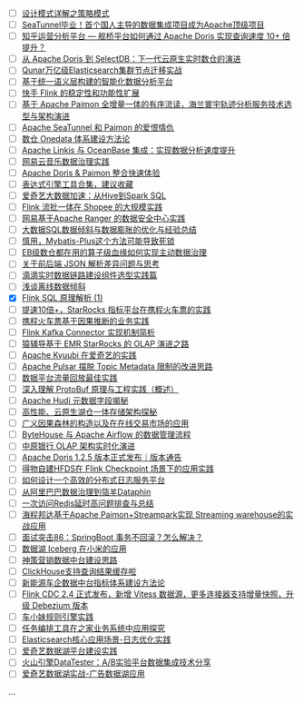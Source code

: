- [ ] [设计模式详解之策略模式](https://mp.weixin.qq.com/s/hEL2jJfjGuXHoLOabG_xIQ)
- [ ] [SeaTunnel毕业！首个国人主导的数据集成项目成为Apache顶级项目](https://mp.weixin.qq.com/s/NPC-Ll76UNdjTvXFKnFYLw)
- [ ] [知乎运营分析平台 — 舰桥平台如何通过 Apache Doris 实现查询速度 10+ 倍提升？](https://mp.weixin.qq.com/s/Wd9-OzM0gu9YB3wCWtWliw)
- [ ] [从 Apache Doris 到 SelectDB：下一代云原生实时数仓的演进](https://mp.weixin.qq.com/s/1DzT3JdvOW2v72Qio8WLng)
- [ ] [Qunar万亿级Elasticsearch集群节点迁移实战](https://mp.weixin.qq.com/s/zpz6k4lXQlvvBx756hyWQA)
- [ ] [基于统一语义层构建的智能化数据分析平台](https://mp.weixin.qq.com/s/vnrsVTrEQcpAtNhGjQTx2g)
- [ ] [快手 Flink 的稳定性和功能性扩展](https://mp.weixin.qq.com/s/yPu_oRWY4Nl4GrbLQJQTHg)
- [ ] [基于 Apache Paimon 全增量一体的有序流读，海兰寰宇轨迹分析服务技术选型与架构演进](https://mp.weixin.qq.com/s/rKrm2EsYyxz_il6nF49_mw)
- [ ] [Apache SeaTunnel 和 Paimon 的爱恨情仇](https://mp.weixin.qq.com/s/FeEVc_4mNtzOHysuDWxM3w)
- [ ] [数仓 Onedata 体系建设方法论](https://mp.weixin.qq.com/s/M7zgKl3rgVYE3OPXxDEndA)
- [ ] [Apache Linkis 与 OceanBase 集成：实现数据分析速度提升](https://mp.weixin.qq.com/s/ooir8GDlVscToQ5-_TaHsw)
- [ ] [网易云音乐数据治理实践](https://mp.weixin.qq.com/s/XH50ICSfpgwgSpkb5IQmYA)
- [ ] [Apache Doris & Paimon 整合快速体验](https://mp.weixin.qq.com/s/wzXEdveph19fak3XMit8sg)
- [ ] [表达式引擎工具合集，建议收藏](https://mp.weixin.qq.com/s/TLMXJyJMMnIrnRunGDjleg)
- [ ] [爱奇艺大数据加速：从Hive到Spark SQL](https://mp.weixin.qq.com/s/DkT6pGMEOnkentqbOUgTlQ)
- [ ] [Flink 流批一体在 Shopee 的大规模实践](https://mp.weixin.qq.com/s/Plka0G59N5cpXET8tYlEXg)
- [ ] [网易基于Apache Ranger 的数据安全中心实践](https://mp.weixin.qq.com/s/qqq9BYf-HLK6wZM2TuHAPw)
- [ ] [大数据SQL数据倾斜与数据膨胀的优化与经验总结](https://mp.weixin.qq.com/s/vCJ0ZqP4YZI1U7YmBtr2xQ)
- [ ] [慎用，Mybatis-Plus这个方法可能导致死锁](https://mp.weixin.qq.com/s/wgxZK09PKTyOHNnkaxyNqg)
- [ ] [EB级数仓都在用的算子级血缘如何实现主动数据治理](https://mp.weixin.qq.com/s/_N4eYJt5bS1nNn9APM2A6A)
- [ ] [关于前后端 JSON 解析差异问题与思考](https://mp.weixin.qq.com/s/ASpCD0y8sm56TwtS-kHkrA)
- [ ] [滴滴实时数据链路建设组件选型实践篇](https://mp.weixin.qq.com/s/Dwl2xOL_QmLsmv3lBamPkg)
- [ ] [浅谈离线数据倾斜](https://mp.weixin.qq.com/s/tl5vrXAv4dcZuo7y6Sydjg)
- [x] [Flink SQL 原理解析 (1)](https://smartsi.blog.csdn.net/article/details/131219980)
- [ ] [提速10倍+，StarRocks 指标平台在携程火车票的实践](https://mp.weixin.qq.com/s/sICfzBlT3mqO8Mqo-0XutQ)
- [ ] [携程火车票基于因果推断的业务实践](https://mp.weixin.qq.com/s/SqLv9G_MDqStM-aLxqaIhg)
- [ ] [Flink Kafka Connector 实现机制简析](http://hackershell.cn/?p=1453)
- [ ] [猿辅导基于 EMR StarRocks 的 OLAP 演进之路](https://mp.weixin.qq.com/s/_sytVPGaGCmN4ZQyVCemYA)
- [ ] [Apache Kyuubi 在爱奇艺的实践](https://mp.weixin.qq.com/s/p7idC1kmzlbYpgCgaZvQhA)
- [ ] [Apache Pulsar 摆脱 Topic Metadata 限制的改进思路](https://mp.weixin.qq.com/s/0xVm_PCr8DFTBEMEu72YaA)
- [ ] [数据平台流量回放最佳实践](https://mp.weixin.qq.com/s/ajIQ8lgUCztmgGmYoZ1SQw)
- [ ] [深入理解 ProtoBuf 原理与工程实践（概述）](https://mp.weixin.qq.com/s/fKzZ49YmKawsudGUlbOL3g)
- [ ] [Apache Hudi 元数据字段揭秘](https://mp.weixin.qq.com/s/n4et91775I5uj3i-xW8h0A)
- [ ] [高性能、云原生湖仓一体存储架构探秘](https://mp.weixin.qq.com/s/BsMlJesI3Rc0gqEptBIjsw)
- [ ] [广义因果森林的构造以及在在线交易市场的应用](https://mp.weixin.qq.com/s/Jaue3mxbayaMUvFc3MrNdw)
- [ ] [ByteHouse 与 Apache Airflow 的数据管理流程](https://mp.weixin.qq.com/s/-6MxKC2jAp8kw6Hz7ksXmw)
- [ ] [中原银行 OLAP 架构实时化演进](https://mp.weixin.qq.com/s/A8g-lOnDw7Px1gFNuXKeZA)
- [ ] [Apache Doris 1.2.5 版本正式发布｜版本通告](https://mp.weixin.qq.com/s/XcNxPbXyTGm_kb5w73MM5w)
- [ ] [得物自建HFDS在 Flink Checkpoint 场景下的应用实践](https://mp.weixin.qq.com/s/eEMXptWvhNDOptYgcSOi2Q)
- [ ] [如何设计一个高效的分布式日志服务平台](https://mp.weixin.qq.com/s/GntIsfqud4kpN4d3rR7Oog)
- [ ] [从阿里巴巴数据治理到瓴羊Dataphin](https://mp.weixin.qq.com/s/IKgDwyG8t80lJ06fLLTwcA)
- [ ] [一次访问Redis延时高问题排查与总结](https://mp.weixin.qq.com/s/f3dQIC4DBhWibyXQKBXrzg)
- [ ] [海程邦达基于Apache Paimon+Streampark实现 Streaming warehouse的实战应用](https://mp.weixin.qq.com/s/KB_CG-o7PHqY1V5FcMt85w)
- [ ] [面试突击86：SpringBoot 事务不回滚？怎么解决？](https://mp.weixin.qq.com/s/cpOXAzdnLrN57-dQGkA-Hw)
- [ ] [数据湖 Iceberg 在小米的应用](https://mp.weixin.qq.com/s/5PyfS7c8Y9sUdQKKRayN0g)
- [ ] [神策营销数据中台建设思路](https://mp.weixin.qq.com/s/FCmucMoNq2d2oG0dM3_cBg)
- [ ] [ClickHouse支持查询结果缓存啦](https://mp.weixin.qq.com/s/7EFPFTSSQJ8N8b3mIgWZ9Q)
- [ ] [新能源车企数据中台指标体系建设方法论](https://mp.weixin.qq.com/s/THXpcsRZwoo7WNkdqOdxVg)
- [ ] [Flink CDC 2.4 正式发布，新增 Vitess 数据源，更多连接器支持增量快照，升级 Debezium 版本](https://mp.weixin.qq.com/s/EflA1_UZEx92Wo5o7NPORA)
- [ ] [车小妹规则引擎实践](https://mp.weixin.qq.com/s/Ahk6I9bBJ9sSOkhWQggLDw)
- [ ] [任务编排工具在之家业务系统中应用探究](https://mp.weixin.qq.com/s/ZhznXZ1NXPFwXdUnAkidSA)
- [ ] [Elasticsearch核心应用场景-日志优化实践](https://mp.weixin.qq.com/s/smLLH8KnDdbPcOMhO0CMwg)
- [ ] [爱奇艺数据湖平台建设实践](https://mp.weixin.qq.com/s/k2rFAKzXLhcpBuKigClASQ)
- [ ] [火山引擎DataTester：A/B实验平台数据集成技术分享](https://mp.weixin.qq.com/s/SE37BNovBRdDtc-HcHFHTA)
- [ ] [爱奇艺数据湖实战-广告数据湖应用](https://mp.weixin.qq.com/s/8qk4VkBksFpY78JEiiwhgQ)

...
